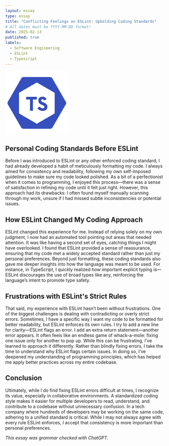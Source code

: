 ```yaml
---
layout: essay
type: essay
title: "Conflicting Feelings on ESLint: Upholding Coding Standards"
# All dates must be YYYY-MM-DD format!
date: 2025-02-13
published: true
labels:
  - Software Engineering
  - ESLint
  - Typescript
---
```


![ESLint Typescript Logo](../img/eslint-typescript.png)

## Personal Coding Standards Before ESLint

Before I was introduced to ESLint or any other enforced coding standard, I had already developed a habit of meticulously formatting my code. I always aimed for consistency and readability, following my own self-imposed guidelines to make sure my code looked polished. As a bit of a perfectionist when it comes to programming, I enjoyed this process—there was a sense of satisfaction in refining my code until it felt just right. However, this approach had its drawbacks: I often found myself manually scanning through my work, unsure if I had missed subtle inconsistencies or potential issues.

## How ESLint Changed My Coding Approach

ESLint changed this experience for me. Instead of relying solely on my own judgment, I now had an automated tool pointing out areas that needed attention. It was like having a second set of eyes, catching things I might have overlooked. I found that ESLint provided a sense of reassurance, ensuring that my code met a widely accepted standard rather than just my personal preferences. Beyond just formatting, these coding standards also gave me deeper insights into how the language was meant to be used. For instance, in TypeScript, I quickly realized how important explicit typing is—ESLint discourages the use of broad types like any, reinforcing the language’s intent to promote type safety.

## Frustrations with ESLint's Strict Rules

That said, my experience with ESLint hasn’t been without frustrations. One of the biggest challenges is dealing with contradicting or overly strict errors. Sometimes, I have a specific way I want my code to be formatted for better readability, but ESLint enforces its own rules. I try to add a new line for clarity—ESLint flags an error. I add an extra return statement—another error appears. It often feels like an endless game of whack-a-mole: fixing one issue only for another to pop up. While this can be frustrating, I’ve learned to approach it differently. Rather than blindly fixing errors, I take the time to understand why ESLint flags certain issues. In doing so, I’ve deepened my understanding of programming principles, which has helped me apply better practices across my entire codebase.

## Conclusion

Ultimately, while I do find fixing ESLint errors difficult at times, I recognize its value, especially in collaborative environments. A standardized coding style makes it easier for multiple developers to read, understand, and contribute to a codebase without unnecessary confusion. In a tech company where hundreds of developers may be working on the same code, adhering to a unified standard is critical. While I may not always agree with every rule ESLint enforces, I accept that consistency is more important than personal preferences.

*This essay was grammar checked with ChatGPT.*
